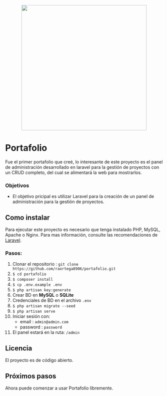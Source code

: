 <p align="center"><a href="https://laravel.com" target="_blank"><img src="https://raw.githubusercontent.com/laravel/art/master/logo-lockup/5%20SVG/2%20CMYK/1%20Full%20Color/laravel-logolockup-cmyk-red.svg" width="400"></a></p>

# Portafolio

Fue el primer portafolio que creé, lo interesante de este proyecto es el panel de administración desarrollado en laravel para la gestión de proyectos con un CRUD completo, del cual se alimentará la web para mostrarlos.

### Objetivos
* El objetivo pricipal es utilizar Laravel para la creación de un panel de administración para la gestión de proyectos.

## Como instalar
Para ejecutar este proyecto es necesario que tenga instalado PHP, MySQL, Apache o Nginx. Para mas información, consulte las recomendaciones de [Laravel](https://laravel.com/docs/8.x).

### Pasos:
1. Clonar el repositorio : `git clone https://github.com/raortega8906/portafolio.git`
2. `$ cd portafolio`
3. `$ composer install`
4. `$ cp .env.example .env`
5. `$ php artisan key:generate`
6. Crear BD en **MySQL** o **SQLite**
7. Credenciales de BD en el archivo `.env`
8. `$ php artisan migrate --seed`
9. `$ php artisan serve`
10. Iniciar sesión con:
    - email : `admin@admin.com`
    - password : `password`
11. El panel estará en la ruta: `/admin`

## Licencia
El proyecto es de código abierto.

## Próximos pasos
Ahora puede comenzar a usar Portafolio libremente.
